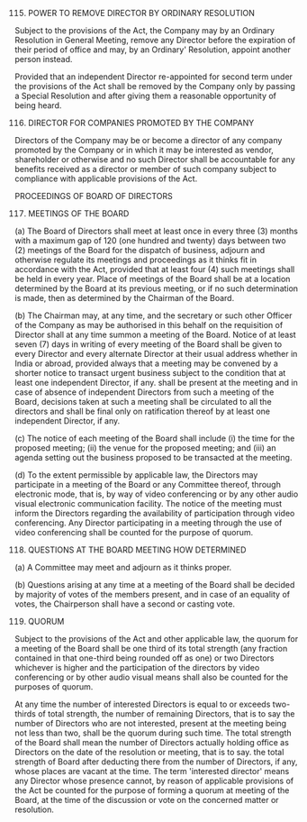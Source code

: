 115. POWER TO REMOVE DIRECTOR BY ORDINARY RESOLUTION

Subject to the provisions of the Act, the Company may by an Ordinary Resolution in General Meeting, remove any Director before the expiration of their period of office and may, by an Ordinary' Resolution, appoint another person instead.

Provided that an independent Director re-appointed for second term under the provisions of the Act shall be removed by the Company only by passing a Special Resolution and after giving them a reasonable opportunity of being heard.

116. DIRECTOR FOR COMPANIES PROMOTED BY THE COMPANY

Directors of the Company may be or become a director of any company promoted by the Company or in which it may
be interested as vendor, shareholder or otherwise and no such Director shall be accountable for any benefits received
as a director or member of such company subject to compliance with applicable provisions of the Act.

PROCEEDINGS OF BOARD OF DIRECTORS

117. MEETINGS OF THE BOARD

(a) The Board of Directors shall meet at least once in every three (3) months with a maximum gap of 120 (one hundred and twenty) days between two (2) meetings of the Board for the dispatch of business, adjourn and otherwise regulate its meetings and proceedings as it thinks fit in accordance with the Act, provided that at least four (4) such meetings shall be held in every year. Place of meetings of the Board shall be at a location determined by the Board at its previous meeting, or if no such determination is made, then as determined by the Chairman of the Board.

(b) The Chairman may, at any time, and the secretary or such other Officer of the Company as may be authorised in this behalf on the requisition of Director shall at any time summon a meeting of the Board. Notice of at least seven (7) days in writing of every meeting of the Board shall be given to every Director and every alternate Director at their usual address whether in India or abroad, provided always that a meeting may be convened by a shorter notice to transact urgent business subject to the condition that at least one independent Director, if any. shall be present at the meeting and in case of absence of independent Directors from such a meeting of the Board, decisions taken at such a meeting shall be circulated to all the directors and shall be final only on ratification thereof by at least one independent Director, if any.

(c) The notice of each meeting of the Board shall include (i) the time for the proposed meeting; (ii) the venue for the proposed meeting; and (iii) an agenda setting out the business proposed to be transacted at the meeting.

(d) To the extent permissible by applicable law, the Directors may participate in a meeting of the Board or any Committee thereof, through electronic mode, that is, by way of video conferencing or by any other audio visual electronic communication facility. The notice of the meeting must inform the Directors regarding the availability of participation through video conferencing. Any Director participating in a meeting through the use of video conferencing shall be counted for the purpose of quorum.

118. QUESTIONS AT THE BOARD MEETING HOW DETERMINED

(a) A Committee may meet and adjourn as it thinks proper.

(b) Questions arising at any time at a meeting of the Board shall be decided by majority of votes of the members present, and in case of an equality of votes, the Chairperson shall have a second or casting vote.

119. QUORUM

Subject to the provisions of the Act and other applicable law, the quorum for a meeting of the Board shall be one third of its total strength (any fraction contained in that one-third being rounded off as one) or two Directors whichever is higher and the participation of the directors by video conferencing or by other audio visual means shall also be counted for the purposes of quorum.

At any time the number of interested Directors is equal to or exceeds two-thirds of total strength, the number of remaining Directors, that is to say the number of Directors who are not interested, present at the meeting being not less than two, shall be the quorum during such time. The total strength of the Board shall mean the number of Directors actually holding office as Directors on the date of the resolution or meeting, that is to say. the total strength of Board after deducting there from the number of Directors, if any, whose places are vacant at the time. The term 'interested director' means any Director whose presence cannot, by reason of applicable provisions of the Act be counted for the purpose of forming a quorum at meeting of the Board, at the time of the discussion or vote on the concerned matter or resolution.